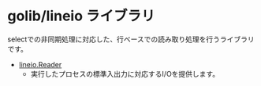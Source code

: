 # golib/lineio ライブラリ

selectでの非同期処理に対応した、行ベースでの読み取り処理を行うライブラリです。

* [lineio.Reader](Reader.md)
  * 実行したプロセスの標準入出力に対応するI/Oを提供します。
